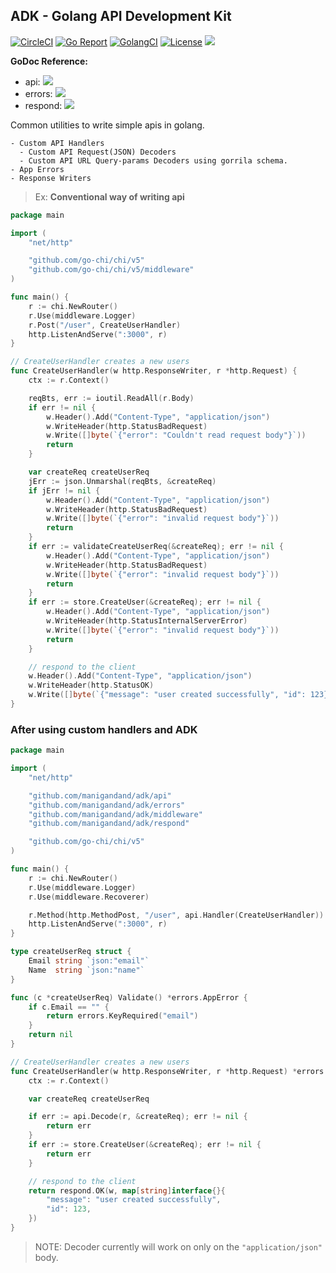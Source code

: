 ## ADK - Golang API Development Kit

[![CircleCI](https://circleci.com/gh/manigandand/adk/tree/master.svg?style=shield)](https://circleci.com/gh/manigandand/adk/tree/master)
[![Go Report](https://goreportcard.com/badge/github.com/manigandand/adk)](https://goreportcard.com/report/github.com/manigandand/adk)
[![GolangCI](https://golangci.com/badges/github.com/manigandand/adk.svg)](https://golangci.com/r/github.com/manigandand/adk)
[![License](https://img.shields.io/badge/license-MIT%20License-blue.svg)](https://github.com/manigandand/adk/blob/master/LICENSE)
[![](http://img.shields.io/badge/godoc-reference-5272B4.svg)](https://godoc.org/github.com/manigandand/adk)

**GoDoc Reference:**
- api: [![](http://img.shields.io/badge/godoc-reference-5272B4.svg)](https://godoc.org/github.com/manigandand/adk/api)
- errors: [![](http://img.shields.io/badge/godoc-reference-5272B4.svg)](https://godoc.org/github.com/manigandand/adk/errors)
- respond: [![](http://img.shields.io/badge/godoc-reference-5272B4.svg)](https://godoc.org/github.com/manigandand/adk/respond)

Common utilities to write simple apis in golang.

```shell
- Custom API Handlers
  - Custom API Request(JSON) Decoders
  - Custom API URL Query-params Decoders using gorrila schema.
- App Errors
- Response Writers
```

> Ex: **Conventional way of writing api**

```go
package main

import (
	"net/http"

	"github.com/go-chi/chi/v5"
	"github.com/go-chi/chi/v5/middleware"
)

func main() {
	r := chi.NewRouter()
	r.Use(middleware.Logger)
	r.Post("/user", CreateUserHandler)
	http.ListenAndServe(":3000", r)
}

// CreateUserHandler creates a new users
func CreateUserHandler(w http.ResponseWriter, r *http.Request) {
    ctx := r.Context()

	reqBts, err := ioutil.ReadAll(r.Body)
	if err != nil {
        w.Header().Add("Content-Type", "application/json")
		w.WriteHeader(http.StatusBadRequest)
        w.Write([]byte(`{"error": "Couldn't read request body"}`))
		return
	}

	var createReq createUserReq
	jErr := json.Unmarshal(reqBts, &createReq)
	if jErr != nil {
        w.Header().Add("Content-Type", "application/json")
		w.WriteHeader(http.StatusBadRequest)
        w.Write([]byte(`{"error": "invalid request body"}`))
		return
	}
    if err := validateCreateUserReq(&createReq); err != nil {
        w.Header().Add("Content-Type", "application/json")
		w.WriteHeader(http.StatusBadRequest)
        w.Write([]byte(`{"error": "invalid request body"}`))
		return
    }
    if err := store.CreateUser(&createReq); err != nil {
        w.Header().Add("Content-Type", "application/json")
		w.WriteHeader(http.StatusInternalServerError)
        w.Write([]byte(`{"error": "invalid request body"}`))
		return
    }

    // respond to the client
    w.Header().Add("Content-Type", "application/json")
    w.WriteHeader(http.StatusOK)
    w.Write([]byte(`{"message": "user created successfully", "id": 123}`))
}
```

### After using custom handlers and ADK

```go
package main

import (
	"net/http"

    "github.com/manigandand/adk/api"
    "github.com/manigandand/adk/errors"
    "github.com/manigandand/adk/middleware"
    "github.com/manigandand/adk/respond"

	"github.com/go-chi/chi/v5"
)

func main() {
	r := chi.NewRouter()
	r.Use(middleware.Logger)
    r.Use(middleware.Recoverer)

	r.Method(http.MethodPost, "/user", api.Handler(CreateUserHandler))
	http.ListenAndServe(":3000", r)
}

type createUserReq struct {
    Email string `json:"email"`
    Name  string `json:"name"`
}

func (c *createUserReq) Validate() *errors.AppError {
    if c.Email == "" {
        return errors.KeyRequired("email")
    }
    return nil
}

// CreateUserHandler creates a new users
func CreateUserHandler(w http.ResponseWriter, r *http.Request) *errors.AppError{
    ctx := r.Context()

	var createReq createUserReq

	if err := api.Decode(r, &createReq); err != nil {
		return err
	}
    if err := store.CreateUser(&createReq); err != nil {
		return err
    }

    // respond to the client
    return respond.OK(w, map[string]interface{}{
        "message": "user created successfully",
        "id": 123,
    })
}
```

> NOTE:
> Decoder currently will work on only on the `"application/json"` body.
